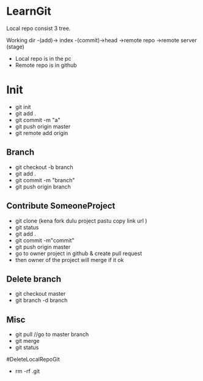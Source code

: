 # LearnGit
Local repo consist 3 tree.

Working dir -(add)-> index -(commit)->head ->remote repo ->remote server
                     (stage)

- Local repo is in the pc
- Remote repo is in github
                     

# Init

- git init
- git add .
- git commit -m "a"
- git push origin master
- git remote add origin <server>


## Branch

- git checkout -b branch
- git add .
- git commit -m  "branch"
- git push origin branch

## Contribute SomeoneProject

- git clone (kena fork dulu project pastu copy link url )
- git status
- git add .
- git commit -m"commit"
- git push origin master
- go to owner project in github & create pull request
- then owner of the project will merge if it ok


## Delete branch

- git checkout master
- git branch -d branch

## Misc
- git pull //go to master branch
- git merge
- git status

#DeleteLocalRepoGit
- rm -rf .git




